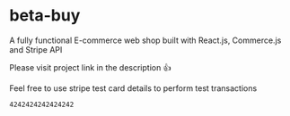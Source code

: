 # beta-buy
A fully functional E-commerce web shop built with React.js, Commerce.js and Stripe API

Please visit project link in the description :+1:

Feel free to use stripe test card details to perform test transactions

    4242424242424242


